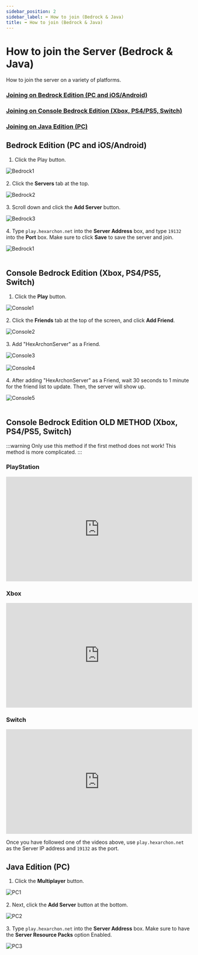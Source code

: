 ```yaml
---
sidebar_position: 2
sidebar_label: ➡️ How to join (Bedrock & Java)
title: ➡️ How to join (Bedrock & Java)
---
```


# How to join the Server (Bedrock & Java)
How to join the server on a variety of platforms.

### [Joining on Bedrock Edition (PC and iOS/Android)](./joining-the-server.md/#bedrock-edition-pc-and-iosandroid)
### [Joining on Console Bedrock Edition (Xbox, PS4/PS5, Switch)](./joining-the-server.md/#console-bedrock-edition-xbox-ps4ps5-switch)
### [Joining on Java Edition (PC)](./joining-the-server.md/#java-edition-pc)

## Bedrock Edition (PC and iOS/Android)
1. Click the Play button.

![Bedrock1](./img/joining-the-server/bedrock1.jpg) <br /> <br />
2. Click the **Servers** tab at the top.

![Bedrock2](./img/joining-the-server/bedrock2.jpg) <br /> <br />
3. Scroll down and click the **Add Server** button.

![Bedrock3](./img/joining-the-server/bedrock3.jpg) <br /> <br />
4. Type `play.hexarchon.net` into the **Server Address** box, and type `19132` into the **Port** box. Make sure to click **Save** to save the server and join.

![Bedrock1](./img/joining-the-server/bedrock4.jpg) <br /> <br />

## Console Bedrock Edition (Xbox, PS4/PS5, Switch)
1. Click the **Play** button.

![Console1](./img/joining-the-server/console1.png) <br /> <br />
2. Click the **Friends** tab at the top of the screen, and click **Add Friend**.

![Console2](./img/joining-the-server/console2.jpg) <br /> <br />
3. Add "HexArchonServer" as a Friend.

![Console3](./img/joining-the-server/console3.jpg) <br /> <br />
![Console4](./img/joining-the-server/console4.png) <br /> <br />
4. After adding "HexArchonServer" as a Friend, wait 30 seconds to 1 minute for the friend list to update. Then, the server will show up.

![Console5](./img/joining-the-server/console5.png) <br /> <br />

## Console Bedrock Edition OLD METHOD (Xbox, PS4/PS5, Switch)
:::warning
Only use this method if the first method does not work! This method is more complicated.
:::

### PlayStation
<iframe width="509" height="286" src="https://youtu.be/0MJVVhDeu2s?t=348" title="Video 1" frameborder="0" allow="accelerometer; autoplay; clipboard-write; encrypted-media; gyroscope; picture-in-picture; web-share" allowfullscreen></iframe>

### Xbox
<iframe width="509" height="286" src="https://youtu.be/g8mHvasVHMs" title="Video 2" frameborder="0" allow="accelerometer; autoplay; clipboard-write; encrypted-media; gyroscope; picture-in-picture; web-share" allowfullscreen></iframe>

### Switch
<iframe width="509" height="286" src="https://youtu.be/zalT_oR1nPM" title="Video 3" frameborder="0" allow="accelerometer; autoplay; clipboard-write; encrypted-media; gyroscope; picture-in-picture; web-share" allowfullscreen></iframe>

Once you have followed one of the videos above, use `play.hexarchon.net` as the Server IP address and `19132` as the port.

## Java Edition (PC)
1. Click the **Multiplayer** button.

![PC1](./img/joining-the-server/pc1.png) <br /> <br />
2. Next, click the **Add Server** button at the bottom.

![PC2](./img/joining-the-server/pc2.png) <br /> <br />
3. Type `play.hexarchon.net` into the **Server Address** box. Make sure to have the **Server Resource Packs** option Enabled.

![PC3](./img/joining-the-server/pc3.png) <br />